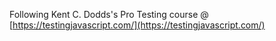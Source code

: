 Following Kent C. Dodds's Pro Testing course @ [https://testingjavascript.com/](https://testingjavascript.com/)